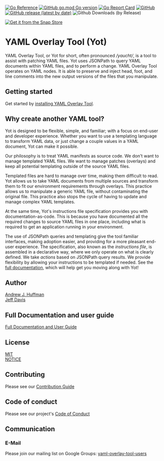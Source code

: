 [![Go Reference](https://pkg.go.dev/badge/github.com/vmware-tanzu-labs/yaml-overlay-tool.svg)](https://pkg.go.dev/github.com/vmware-tanzu-labs/yaml-overlay-tool)
[![GitHub go.mod Go version](https://img.shields.io/github/go-mod/go-version/vmware-tanzu-labs/yaml-overlay-tool)](https://golang.org/)
[![Go Report Card](https://goreportcard.com/badge/github.com/vmware-tanzu-labs/yaml-overlay-tool)](https://goreportcard.com/report/github.com/vmware-tanzu-labs/yaml-overlay-tool)
[![GitHub](https://img.shields.io/github/license/vmware-tanzu-labs/yaml-overlay-tool)](https://github.com/vmware-tanzu-labs/yaml-overlay-tool/blob/main/LICENSE)
[![GitHub release (latest by date)](https://img.shields.io/github/v/release/vmware-tanzu-labs/yaml-overlay-tool)](https://github.com/vmware-tanzu-labs/yaml-overlay-tool/releases)
![Github Downloads (by Release)](https://img.shields.io/github/downloads/vmware-tanzu-labs/yaml-overlay-tool/total.svg)

[![Get it from the Snap Store](https://snapcraft.io/static/images/badges/en/snap-store-black.svg)](https://snapcraft.io/yaml-overlay-tool)


# YAML Overlay Tool (Yot)

YAML Overlay Tool, or Yot for short, often pronounced */yaucht/*, is a tool to assist with patching YAML files.  Yot uses JSONPath to query YAML documents within YAML files, and to perform a change.  YAML Overlay Tool operates on YAML nodes. It is able to preserve and inject head, foot, and line comments into the new output versions of the files that you manipulate.

## Getting started
Get started by [installing YAML Overlay Tool](https://docs.yaml-overlay-tool.io/sections/setup.html).

## Why create another YAML tool?

Yot is designed to be flexible, simple, and familiar; with a focus on end-user and developer experience.  Whether you want to use a templating language to transform YAML data, or just change a couple values in a YAML document, Yot can make it possible.  

Our philosophy is to treat YAML manifests as source code. We don't want to manage templated YAML files. We want to manage patches (overlays) and keep all potential templating outside of the source YAML files.  

Templated files are hard to manage over time, making them difficult to read.  Yot allows us to take YAML documents from multiple sources and transform them to fit our environment requirements through overlays. This practice allows us to manipulate a generic YAML file, without contaminating the original file. This practice also stops the cycle of having to update and manage complex YAML templates. 

At the same time, Yot's instructions file specification provides you with documentation-as-code. This is because you have documented all the required changes to source YAML files in one place, including what is required to get an application running in your environment.

The use of JSONPath queries and templating give the tool familiar interfaces, making adoption easier, and providing for a more pleasant end-user experience.  The specification, also known as the *instructions file*, is assembled in a declarative way, where we only operate on what is clearly defined.  We take *actions* based on JSONPath query results.  We provide flexibility by allowing your instructions to be templated if needed. See the [full documentation](https://docs.yaml-overlay-tool.io), which will help get you moving along with Yot!


## Author

[Andrew J. Huffman](https://github.com/ahuffman)  
[Jeff Davis](https://github.com/JefeDavis)


## Full Documentation and user guide

[Full Documentation and User Guide](https://docs.yaml-overlay-tool.io)


## License

[MIT](LICENSE)  
[NOTICE](NOTICE)


## Contributing

Please see our [Contribution Guide](CONTRIBUTING.md)


## Code of conduct

Please see our project's [Code of Conduct](CODE-OF-CONDUCT.md)


## Communication

### E-Mail

Please join our mailing list on Google Groups: [yaml-overlay-tool-users](https://groups.google.com/g/yaml-overlay-tool-users)
